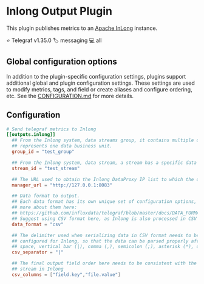 # Inlong Output Plugin

This plugin publishes metrics to an [Apache InLong][inlong] instance.

⭐ Telegraf v1.35.0
🏷️ messaging
💻 all

[inlong]: https://inlong.apache.org

## Global configuration options <!-- @/docs/includes/plugin_config.md -->

In addition to the plugin-specific configuration settings, plugins support
additional global and plugin configuration settings. These settings are used to
modify metrics, tags, and field or create aliases and configure ordering, etc.
See the [CONFIGURATION.md][CONFIGURATION.md] for more details.

[CONFIGURATION.md]: ../../../docs/CONFIGURATION.md#plugins

## Configuration

```toml @sample.conf
# Send telegraf metrics to Inlong
[[outputs.inlong]]
  ## From the Inlong system, data streams group, it contains multiple data streams, and one Group 
  ## represents one data business unit.
  group_id = "test_group"

  ## From the Inlong system, data stream, a stream has a specific data source, data format and data sink.
  stream_id = "test_stream"

  ## The URL used to obtain the Inlong DataProxy IP list to which the data will be sent
  manager_url = "http://127.0.0.1:8083"

  ## Data format to output.
  ## Each data format has its own unique set of configuration options, read
  ## more about them here:
  ## https://github.com/influxdata/telegraf/blob/master/docs/DATA_FORMATS_OUTPUT.md
  ## Suggest using CSV format here, as Inlong is also processed in CSV format
  data_format = "csv"

  ## The delimiter used when serializing data in CSV format needs to be consistent with the delimiter
  ## configured for Inlong, so that the data can be parsed properly after it reaches Inlong. It can be a 
  ## space, vertical bar (|), comma (,), semicolon (;), asterisk (*), double quotes ("), etc.
  csv_separator = "|"

  ## The final output field order here needs to be consistent with the field order defined by the data
  ## stream in Inlong
  csv_columns = ["field.key","file.value"]
```
